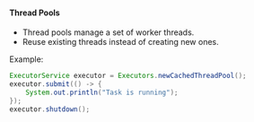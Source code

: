 #### Thread Pools

- Thread pools manage a set of worker threads.
- Reuse existing threads instead of creating new ones.

Example:
```java
ExecutorService executor = Executors.newCachedThreadPool();
executor.submit(() -> {
    System.out.println("Task is running");
});
executor.shutdown();
```

